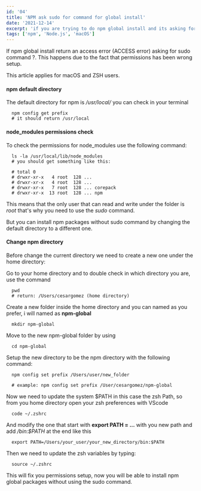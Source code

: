 ```yaml
---
id: '04'
title: 'NPM ask sudo for command for global install'
date: '2021-12-14'
excerpt: 'if you are trying to do npm global install and its asking for sudo command you may want to fix your permissions'
tags: ['npm', 'Node.js', 'macOS']
---
```


If npm global install return an access error (ACCESS error) asking for sudo command ?.
This happens due to the fact that permissions has been wrong setup.

This article applies for macOS and ZSH users.

#### npm default directory

The default directory for npm is _/usr/local/_ you can check in your terminal

```shell
  npm config get prefix
  # it should return /usr/local
```

#### node_modules permissions check

To check the permissions for node_modules use the following command:

```shell
  ls -la /usr/local/lib/node_modules
  # you should get something like this:

  # total 0
  # drwxr-xr-x   4 root  128 ...
  # drwxr-xr-x   4 root  128 ...
  # drwxr-xr-x   7 root  128 ... corepack
  # drwxr-xr-x  13 root  128 ... npm
```

This means that the only user that can read and write under the folder is _root_ that's why you need to use the _sudo_ command.

But you can install npm packages without sudo command by changing the default directory to a different one.

#### Change npm directory

Before change the current directory we need to create a new one under the home directory:

Go to your home directory and to double check in which directory you are, use the command

```shell
  pwd
  # return: /Users/cesargomez (home directory)
```

Create a new folder inside the home directory and you can named as you prefer, i will named as **npm-global**

```shell
  mkdir npm-global
```

Move to the new npm-global folder by using

```shell
  cd npm-global
```

Setup the new directory to be the npm directory with the following command:

```shell
  npm config set prefix /Users/user/new_folder

  # example: npm config set prefix /User/cesargomez/npm-global
```

Now we need to update the system $PATH in this case the zsh Path, so from you home directory open your zsh preferences with VScode

```shell
  code ~/.zshrc
```

And modify the one that start with **export PATH = ...** with you new path and add _/bin:$PATH_ at the end like this

```shell
  export PATH=/Users/your_user/your_new_directory/bin:$PATH
```

Then we need to update the zsh variables by typing:

```shell
  source ~/.zshrc
```

This will fix you permissions setup, now you will be able to install npm global packages without using the sudo command.
